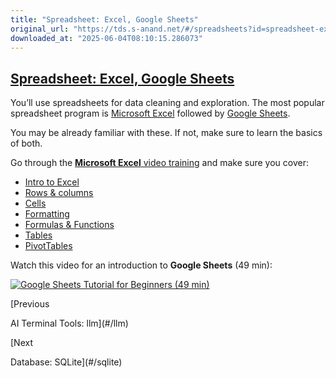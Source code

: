 ```yaml
---
title: "Spreadsheet: Excel, Google Sheets"
original_url: "https://tds.s-anand.net/#/spreadsheets?id=spreadsheet-excel-google-sheets"
downloaded_at: "2025-06-04T08:10:15.286073"
---
```

[Spreadsheet: Excel, Google Sheets](#/spreadsheets?id=spreadsheet-excel-google-sheets)
--------------------------------------------------------------------------------------

You’ll use spreadsheets for data cleaning and exploration. The most popular spreadsheet program is [Microsoft Excel](https://www.microsoft.com/en-us/microsoft-365/excel) followed by [Google Sheets](https://www.google.com/sheets/about/).

You may be already familiar with these. If not, make sure to learn the basics of both.

Go through the [**Microsoft Excel** video training](https://support.microsoft.com/en-us/office/excel-video-training-9bc05390-e94c-46af-a5b3-d7c22f6990bb) and make sure you cover:

* [Intro to Excel](https://support.microsoft.com/en-us/office/create-a-new-workbook-ae99f19b-cecb-4aa0-92c8-7126d6212a83)
* [Rows & columns](https://support.microsoft.com/en-us/office/insert-or-delete-rows-and-columns-6f40e6e4-85af-45e0-b39d-65dd504a3246)
* [Cells](https://support.microsoft.com/en-us/office/move-or-copy-cells-and-cell-contents-803d65eb-6a3e-4534-8c6f-ff12d1c4139e)
* [Formatting](https://support.microsoft.com/en-us/office/available-number-formats-in-excel-0afe8f52-97db-41f1-b972-4b46e9f1e8d2)
* [Formulas & Functions](https://support.microsoft.com/en-us/office/overview-of-formulas-in-excel-ecfdc708-9162-49e8-b993-c311f47ca173)
* [Tables](https://support.microsoft.com/en-us/office/create-and-format-tables-e81aa349-b006-4f8a-9806-5af9df0ac664)
* [PivotTables](https://support.microsoft.com/en-us/office/create-a-pivottable-to-analyze-worksheet-data-a9a84538-bfe9-40a9-a8e9-f99134456576)

Watch this video for an introduction to **Google Sheets** (49 min):

[![Google Sheets Tutorial for Beginners (49 min)](https://i.ytimg.com/vi_webp/TENAbUa-R-w/sddefault.webp)](https://youtu.be/TENAbUa-R-w)

[Previous

AI Terminal Tools: llm](#/llm)

[Next

Database: SQLite](#/sqlite)